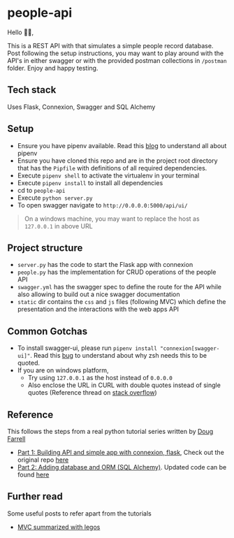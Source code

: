 # people-api

Hello 👋🏻,

This is a REST API with that simulates a simple people record database. Post following the setup
instructions, you may want to play around with the API's in either swagger or with the provided
postman collections in `/postman` folder. Enjoy and happy testing.

## Tech stack

Uses Flask, Connexion, Swagger and SQL Alchemy

## Setup

- Ensure you have pipenv available. Read this
  [blog](https://automationhacks.blog/2020/07/12/how-to-manage-your-python-virtualenvs-with-pipenv/)
  to understand all about pipenv
- Ensure you have cloned this repo and are in the project root directory that has the `Pipfile` with
  definitions of all required dependencies.
- Execute `pipenv shell` to activate the virtualenv in your terminal
- Execute `pipenv install` to install all dependencies
- cd to `people-api`
- Execute `python server.py`
- To open swagger navigate to `http://0.0.0.0:5000/api/ui/`

> On a windows machine, you may want to replace the host as `127.0.0.1` in above URL

## Project structure

- `server.py` has the code to start the Flask app with connexion
- `people.py` has the implementation for CRUD operations of the people API
- `swagger.yml` has the swagger spec to define the route for the API while also allowing to build
  out a nice swagger documentation
- `static` dir contains the `css` and `js` files (following MVC) which define the presentation and
  the interactions with the web apps API

## Common Gotchas

- To install swagger-ui, please run `pipenv install "connexion[swagger-ui]"`. Read this
  [bug](https://github.com/zalando/connexion/issues/779) to understand about why zsh needs this to
  be quoted.
- If you are on windows platform, 
  - Try using `127.0.0.1` as the host instead of `0.0.0.0`
  - Also enclose the URL in CURL with double quotes instead of single quotes (Reference thread on [stack overflow](https://stackoverflow.com/questions/6884669/curl-1-protocol-https-not-supported-or-disabled-in-libcurl/24232441#24232441)) 

## Reference

This follows the steps from a real python tutorial series written by
[Doug Farrell](https://realpython.com/team/dfarrell/)

- [Part 1: Building API and simple app with connexion, flask](https://realpython.com/flask-connexion-rest-api/#what-rest-is),
  Check out the original repo
  [here](https://github.com/realpython/materials/tree/master/flask-connexion-rest)
- [Part 2: Adding database and ORM (SQL Alchemy)](https://realpython.com/flask-connexion-rest-api-part-2/#author).
  Updated code can be found
  [here](https://github.com/realpython/materials/tree/master/flask-connexion-rest-part-2/version_1)

## Further read

Some useful posts to refer apart from the tutorials

- [MVC summarized with legos](https://realpython.com/the-model-view-controller-mvc-paradigm-summarized-with-legos/)
